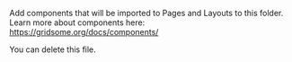 Add components that will be imported to Pages and Layouts to this folder. Learn more about components here:
https://gridsome.org/docs/components/

You can delete this file.
